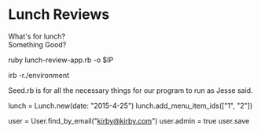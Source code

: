 # Lunch Reviews
What's for lunch?  
Something Good?


ruby lunch-review-app.rb -o $IP

irb -r./environment

Seed.rb is for all the necessary things for our program to run as Jesse said.

lunch = Lunch.new(date: "2015-4-25")
lunch.add_menu_item_ids(["1", "2"])


user = User.find_by_email("kirby@kirby.com")
user.admin = true
user.save
